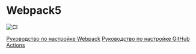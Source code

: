 # Webpack5
![CI](https://github.com/T236522vfbfb/Organizacia-testirovania/actions/workflows/web.yml/badge.svg)

[Руководство по настройке Webpack](https://webpack.js.org/guides/)
[Руководство по настройке GitHub Actions](https://docs.github.com/en/actions/quickstart)
